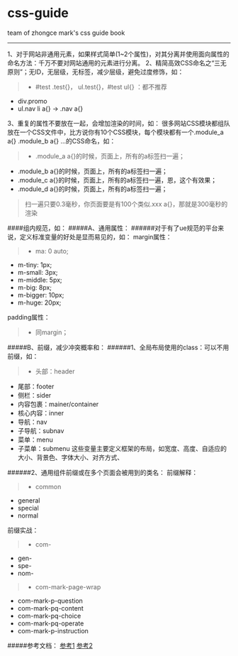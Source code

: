 # css-guide
team of zhongce mark's css guide book
***

1、对于网站非通用元素，如果样式简单(1~2个属性)，对其分离并使用面向属性的命名方法：千万不要对网站通用的元素进行分离。
2、精简高效CSS命名之“三无原则”；无ID，无层级，无标签，减少层级，避免过度修饰，如：
> * #test .test{}， ul.test{}，#test ul{} ：都不推荐 			
* div.promo 			
* ul.nav li a{} -> .nav a{}

3、重复的属性不要放在一起，会增加渲染的时间，如：
很多网站CSS模块都组队放在一个CSS文件中，比方说你有10个CSS模块，每个模块都有一个.module_a a{} .module_b a{} ...的CSS命名，如：
> * .module_a a{}的时候，页面上，所有的a标签扫一遍；
* .module_b a{}的时候，页面上，所有的a标签扫一遍；
* .module_c a{}的时候，页面上，所有的a标签扫一遍，恩，这个有效果；
* .module_d a{}的时候，页面上，所有的a标签扫一遍；

> 扫一遍只要0.3毫秒，你页面要是有100个类似.xxx a{}，那就是300毫秒的渲染	

####组内规范，如：	
#####A、通用属性：
######对于有了ue规范的平台来说，定义标准变量的好处是显而易见的，如：
margin属性：
> * ma: 0 auto;
* m-tiny: 1px;
* m-small: 3px;
* m-middle: 5px; 
* m-big: 8px;
* m-bigger: 10px;
* m-huge: 20px;
		
padding属性：
> * 同margin；
		
#####B、前缀，减少冲突概率和：
######1、全局布局使用的class：可以不用前缀，如：
> * 头部：header
* 尾部：footer
* 侧栏：sider
* 内容包裹：mainer/container
* 核心内容：inner			
* 导航：nav
* 子导航：subnav
* 菜单：menu
* 子菜单：submenu
	这些变量主要定义框架的布局，如宽度、高度、自适应的大小、背景色、字体大小、对齐方式、
		
######2、通用组件前缀或在多个页面会被用到的类名：
前缀解释：
> * common
* general
* special
* normal
			
前缀实战：
> * com-
* gen-
* spe-
* nom-
				
> * com-mark-page-wrap
* com-mark-p-question
* com-mark-pq-content
* com-mark-pq-choice
* com-mark-pq-operate
* com-mark-p-instruction

#####参考文档：
	[参考1](https://github.com/hoosin/lite/blob/master/Standard/%E9%80%9A%E7%94%A8%20CSS%20%E7%AC%94%E8%AE%B0%E3%80%81%E5%BB%BA%E8%AE%AE%E4%B8%8E%E6%8C%87%E5%AF%BC.md)
	[参考2](http://www.zhangxinxu.com/wordpress/2010/09/%E7%B2%BE%E7%AE%80%E9%AB%98%E6%95%88%E7%9A%84css%E5%91%BD%E5%90%8D%E5%87%86%E5%88%99%E6%96%B9%E6%B3%95/)
